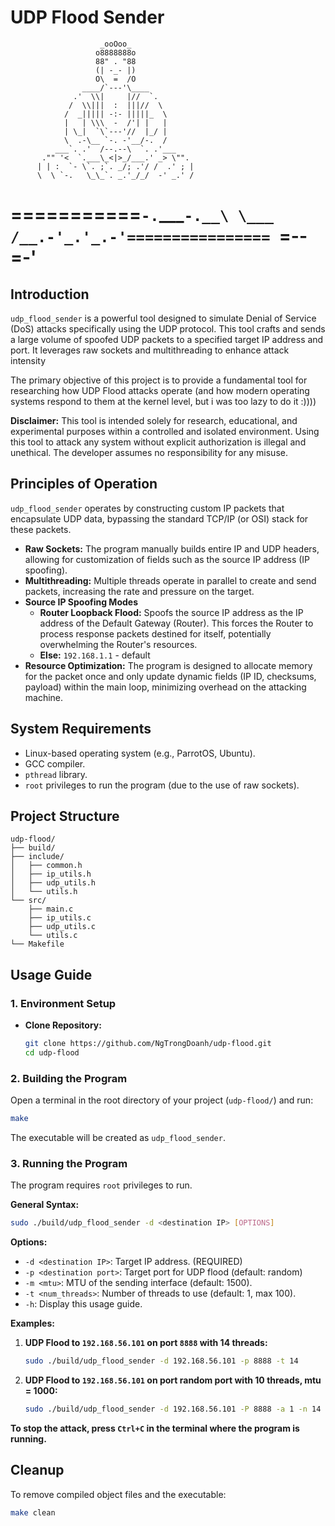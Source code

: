 # UDP Flood Sender
                        _ooOoo_
                       o8888888o
                       88" . "88
                       (| -_- |)
                       O\  =  /O
                    ____/`---'\____
                  .'  \\|     |//  `.
                 /  \\|||  :  |||//  \
                /  _||||| -:- |||||_  \
                |   | \\\  -  /'| |   |
                | \_|  `\`---'//  |_/ |
                \  .-\__ `-. -'__/-.  /
              ___`. .'  /--.--\  `. .'___
           ."" '<  `.___\_<|>_/___.' _> \"".
          | | :  `- \`. ;`. _/; .'/ /  .' ; |
          \  \ `-.   \_\_`. _.'_/_/  -' _.' /
===========`-.`___`-.__\ \___  /__.-'_.'_.-'================
                        `=--=-'    
============================================================

## Introduction

`udp_flood_sender` is a powerful tool designed to simulate Denial of Service (DoS) attacks specifically using the UDP protocol. This tool crafts and sends a large volume of spoofed UDP packets to a specified target IP address and port. It leverages raw sockets and multithreading to enhance attack intensity

The primary objective of this project is to provide a fundamental tool for researching how UDP Flood attacks operate (and how modern operating systems respond to them at the kernel level, but i was too lazy to do it :))))

**Disclaimer:** This tool is intended solely for research, educational, and experimental purposes within a controlled and isolated environment. Using this tool to attack any system without explicit authorization is illegal and unethical. The developer assumes no responsibility for any misuse.

## Principles of Operation

`udp_flood_sender` operates by constructing custom IP packets that encapsulate UDP data, bypassing the standard TCP/IP (or OSI) stack for these packets.

*   **Raw Sockets:** The program manually builds entire IP and UDP headers, allowing for customization of fields such as the source IP address (IP spoofing).
*   **Multithreading:** Multiple threads operate in parallel to create and send packets, increasing the rate and pressure on the target.
*   **Source IP Spoofing Modes**
    *   **Router Loopback Flood:** Spoofs the source IP address as the IP address of the Default Gateway (Router). This forces the Router to process response packets destined for itself, potentially overwhelming the Router's resources.
    *   **Else:** `192.168.1.1` - default
*   **Resource Optimization:** The program is designed to allocate memory for the packet once and only update dynamic fields (IP ID, checksums, payload) within the main loop, minimizing overhead on the attacking machine.

## System Requirements

*   Linux-based operating system (e.g., ParrotOS, Ubuntu).
*   GCC compiler.
*   `pthread` library.
*   `root` privileges to run the program (due to the use of raw sockets).

## Project Structure

```
udp-flood/
├── build/                 
├── include/               
│   ├── common.h           
│   ├── ip_utils.h         
│   ├── udp_utils.h        
│   └── utils.h            
└── src/                   
    ├── main.c             
    ├── ip_utils.c         
    ├── udp_utils.c        
    └── utils.c            
└── Makefile               
```

## Usage Guide

### 1. Environment Setup

*   **Clone Repository:**
    ```bash
    git clone https://github.com/NgTrongDoanh/udp-flood.git
    cd udp-flood
    ```

### 2. Building the Program

Open a terminal in the root directory of your project (`udp-flood/`) and run:

```bash
make
```
The executable will be created as `udp_flood_sender`.

### 3. Running the Program

The program requires `root` privileges to run.

**General Syntax:**
```bash
sudo ./build/udp_flood_sender -d <destination IP> [OPTIONS]
```

**Options:**

*   `-d <destination IP>`: Target IP address. (REQUIRED)
*   `-p <destination port>`: Target port for UDP flood (default: random)
*   `-m <mtu>`: MTU of the sending interface (default: 1500).
*   `-t <num_threads>`: Number of threads to use (default: 1, max 100).
*   `-h`: Display this usage guide.

**Examples:**

1.  **UDP Flood to `192.168.56.101` on port `8888` with 14 threads:**
    ```bash
    sudo ./build/udp_flood_sender -d 192.168.56.101 -p 8888 -t 14
    ```

2.  **UDP Flood to `192.168.56.101` on port random port with 10 threads, mtu = 1000:**
    ```bash
    sudo ./build/udp_flood_sender -d 192.168.56.101 -P 8888 -a 1 -n 14 -l 100
    ```


**To stop the attack, press `Ctrl+C` in the terminal where the program is running.**

## Cleanup

To remove compiled object files and the executable:

```bash
make clean
```
